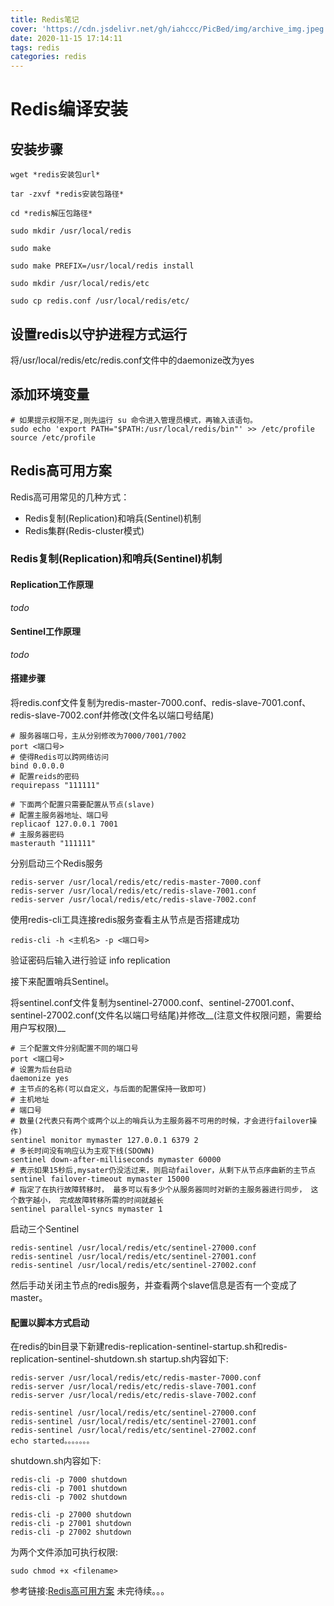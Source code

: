 ```yaml
---
title: Redis笔记
cover: 'https://cdn.jsdelivr.net/gh/iahccc/PicBed/img/archive_img.jpeg'
date: 2020-11-15 17:14:11
tags: redis
categories: redis
---
```


# Redis编译安装
## 安装步骤
    wget *redis安装包url*  

    tar -zxvf *redis安装包路径*  

    cd *redis解压包路径*  

    sudo mkdir /usr/local/redis  

    sudo make  

    sudo make PREFIX=/usr/local/redis install  

    sudo mkdir /usr/local/redis/etc  

    sudo cp redis.conf /usr/local/redis/etc/  

## 设置redis以守护进程方式运行
将/usr/local/redis/etc/redis.conf文件中的daemonize改为yes
## 添加环境变量
    # 如果提示权限不足,则先运行 su 命令进入管理员模式，再输入该语句。
    sudo echo 'export PATH="$PATH:/usr/local/redis/bin"' >> /etc/profile   
    source /etc/profile

## Redis高可用方案
Redis高可用常见的几种方式：
* Redis复制(Replication)和哨兵(Sentinel)机制
* Redis集群(Redis-cluster模式)

### Redis复制(Replication)和哨兵(Sentinel)机制
#### Replication工作原理
*todo*

#### Sentinel工作原理
*todo*

#### 搭建步骤
将redis.conf文件复制为redis-master-7000.conf、redis-slave-7001.conf、redis-slave-7002.conf并修改(文件名以端口号结尾)

    # 服务器端口号，主从分别修改为7000/7001/7002
    port <端口号>
    # 使得Redis可以跨网络访问 
    bind 0.0.0.0 
    # 配置reids的密码 
    requirepass "111111" 

    # 下面两个配置只需要配置从节点(slave) 
    # 配置主服务器地址、端口号 
    replicaof 127.0.0.1 7001 
    # 主服务器密码 
    masterauth "111111"

分别启动三个Redis服务

    redis-server /usr/local/redis/etc/redis-master-7000.conf
    redis-server /usr/local/redis/etc/redis-slave-7001.conf
    redis-server /usr/local/redis/etc/redis-slave-7002.conf

使用redis-cli工具连接redis服务查看主从节点是否搭建成功

    redis-cli -h <主机名> -p <端口号>
    
验证密码后输入进行验证
    info replication


接下来配置哨兵Sentinel。

将sentinel.conf文件复制为sentinel-27000.conf、sentinel-27001.conf、sentinel-27002.conf(文件名以端口号结尾)并修改__(注意文件权限问题，需要给用户写权限)__

    # 三个配置文件分别配置不同的端口号
    port <端口号>
    # 设置为后台启动
    daemonize yes
    # 主节点的名称(可以自定义，与后面的配置保持一致即可)
    # 主机地址
    # 端口号
    # 数量(2代表只有两个或两个以上的哨兵认为主服务器不可用的时候，才会进行failover操作)
    sentinel monitor mymaster 127.0.0.1 6379 2
    # 多长时间没有响应认为主观下线(SDOWN)
    sentinel down-after-milliseconds mymaster 60000
    # 表示如果15秒后,mysater仍没活过来，则启动failover，从剩下从节点序曲新的主节点
    sentinel failover-timeout mymaster 15000
    # 指定了在执行故障转移时， 最多可以有多少个从服务器同时对新的主服务器进行同步， 这个数字越小， 完成故障转移所需的时间就越长
    sentinel parallel-syncs mymaster 1

启动三个Sentinel

    redis-sentinel /usr/local/redis/etc/sentinel-27000.conf
    redis-sentinel /usr/local/redis/etc/sentinel-27001.conf
    redis-sentinel /usr/local/redis/etc/sentinel-27002.conf

然后手动关闭主节点的redis服务，并查看两个slave信息是否有一个变成了master。

#### 配置以脚本方式启动

在redis的bin目录下新建redis-replication-sentinel-startup.sh和redis-replication-sentinel-shutdown.sh
startup.sh内容如下:

    redis-server /usr/local/redis/etc/redis-master-7000.conf
    redis-server /usr/local/redis/etc/redis-slave-7001.conf
    redis-server /usr/local/redis/etc/redis-slave-7002.conf

    redis-sentinel /usr/local/redis/etc/sentinel-27000.conf
    redis-sentinel /usr/local/redis/etc/sentinel-27001.conf
    redis-sentinel /usr/local/redis/etc/sentinel-27002.conf
    echo started。。。。。。。

shutdown.sh内容如下:
    
    redis-cli -p 7000 shutdown
    redis-cli -p 7001 shutdown
    redis-cli -p 7002 shutdown

    redis-cli -p 27000 shutdown
    redis-cli -p 27001 shutdown
    redis-cli -p 27002 shutdown

为两个文件添加可执行权限:

    sudo chmod +x <filename>


参考链接:[Redis高可用方案](https://www.jianshu.com/p/7d5fbf90bcd7)
未完待续。。。
